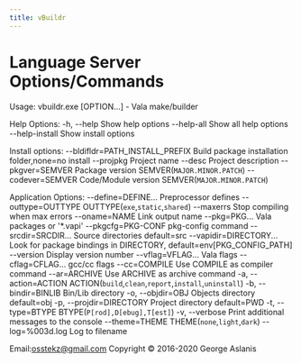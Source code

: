 ```yaml
---
title: vBuildr
---
```

# Language Server Options/Commands

Usage:
  vbuildr.exe [OPTION…] - Vala make/builder

Help Options:
  -h, --help                         Show help options
  --help-all                         Show all help options
  --help-install                     Show install options

Install options:
  --bldifldr=PATH_INSTALL_PREFIX     Build package installation folder,none=no install
  --projpkg                          Project name
  --desc                             Project description
  --pkgver=SEMVER                    Package version SEMVER(`MAJOR.MINOR.PATCH`)
  --codever=SEMVER                   Code/Module version SEMVER(`MAJOR.MINOR.PATCH`)

Application Options:
  --define=DEFINE...                 Preprocessor defines
  --outtype=OUTTYPE                  OUTTYPE(`exe`,`static`,`shared`)
  --maxerrs                          Stop compiling when max errors
  --oname=NAME                       Link output name 
  --pkg=PKG...                       Vala packages or '*.vapi'
  --pkgcfg=PKG-CONF                  pkg-config command
  --srcdir=SRCDIR...                 Source directories default=src
  --vapidir=DIRECTORY...             Look for package bindings in DIRECTORY, default=env[PKG_CONFIG_PATH]
  --version                          Display version number
  --vflag=VFLAG...                   Vala flags
  --cflag=CFLAG...                   gcc/cc flags
  --cc=COMPILE                       Use COMPILE as compiler command
  --ar=ARCHIVE                       Use ARCHIVE as archive command
  -a, --action=ACTION                ACTION(`build`,`clean`,`report`,`install`,`uninstall`)
  -b, --bindir=BINLIB                Bin/Lib directory
  -o, --objdir=OBJ                   Objects directory default=obj
  -p, --projdir=DIRECTORY            Project directory default=PWD
  -t, --type=BTYPE                   BTYPE(`P[rod],D[ebug],T[est]`)
  -v, --verbose                      Print additional messages to the console
  --theme=THEME                      THEME(`none`,`light`,`dark`)
  --log=<prefix>%003d.log            Log to filename

Email:osstekz@gmail.com
Copyright © 2016-2020 George Aslanis
